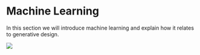 # Machine Learning

In this section we will introduce machine learning and explain how it relates to generative design.

![](../../.gitbook/assets/machinelearning.png)

